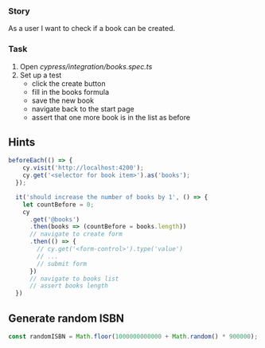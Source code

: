 ### Story

As a user I want to check if a book can be created.

### Task

1. Open _cypress/integration/books.spec.ts_
2. Set up a test
    - click the create button
    - fill in the books formula
    - save the new book
    - navigate back to the start page
    - assert that one more book is in the list as before

## Hints

```typescript
beforeEach(() => {
    cy.visit('http://localhost:4200');
    cy.get('<selector for book item>').as('books');
  });

  it('should increase the number of books by 1', () => {
    let countBefore = 0;
    cy
      .get('@books')
      .then(books => (countBefore = books.length))
      // navigate to create form
      .then(() => {
        // cy.get('<form-control>').type('value')
        // ...
        // submit form
      })
      // navigate to books list
      // assert books length
  })
```

## Generate random ISBN

```typescript
const randomISBN = Math.floor(1000000000000 + Math.random() * 900000);
```
